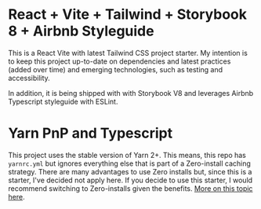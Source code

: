 # React + Vite + Tailwind + Storybook 8 + Airbnb Styleguide

This is a React Vite with latest Tailwind CSS project starter. My intention is to keep this project up-to-date on dependencies and latest practices (added over time) and emerging technologies, such as testing and accessibility.

In addition, it is being shipped with with Storybook V8 and leverages Airbnb Typescript styleguide with ESLint. 

# Yarn PnP and Typescript

This project uses the stable version of Yarn 2+. This means, this repo has `yarnrc.yml` but ignores everything else that is part of a Zero-install caching strategy. There are many advantages to use Zero installs but, since this is a starter, I've decided not apply here. If you decide to use this starter, I would recommend switching to Zero-installs given the benefits. [More on this topic here](https://yarnpkg.com/features/caching).

